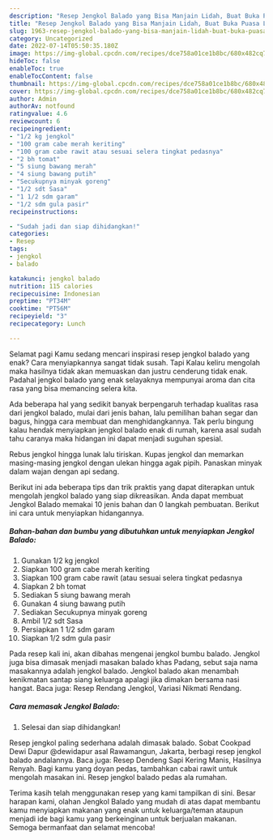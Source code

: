 ```yaml
---
description: "Resep Jengkol Balado yang Bisa Manjain Lidah, Buat Buka Puasa Lezat"
title: "Resep Jengkol Balado yang Bisa Manjain Lidah, Buat Buka Puasa Lezat"
slug: 1963-resep-jengkol-balado-yang-bisa-manjain-lidah-buat-buka-puasa-lezat
category: Uncategorized
date: 2022-07-14T05:50:35.180Z
image: https://img-global.cpcdn.com/recipes/dce758a01ce1b8bc/680x482cq70/jengkol-balado-foto-resep-utama.jpg
hideToc: false
enableToc: true
enableTocContent: false
thumbnail: https://img-global.cpcdn.com/recipes/dce758a01ce1b8bc/680x482cq70/jengkol-balado-foto-resep-utama.jpg
cover: https://img-global.cpcdn.com/recipes/dce758a01ce1b8bc/680x482cq70/jengkol-balado-foto-resep-utama.jpg
author: Admin
authorAv: notfound
ratingvalue: 4.6
reviewcount: 6
recipeingredient:
- "1/2 kg jengkol"
- "100 gram cabe merah keriting"
- "100 gram cabe rawit atau sesuai selera tingkat pedasnya"
- "2 bh tomat"
- "5 siung bawang merah"
- "4 siung bawang putih"
- "Secukupnya minyak goreng"
- "1/2 sdt Sasa"
- "1 1/2 sdm garam"
- "1/2 sdm gula pasir"
recipeinstructions:

- "Sudah jadi dan siap dihidangkan!"
categories:
- Resep
tags:
- jengkol
- balado

katakunci: jengkol balado 
nutrition: 115 calories
recipecuisine: Indonesian
preptime: "PT34M"
cooktime: "PT56M"
recipeyield: "3"
recipecategory: Lunch

---
```



Selamat pagi Kamu sedang mencari inspirasi resep jengkol balado yang enak? Cara menyiapkannya sangat tidak susah. Tapi Kalau keliru mengolah maka hasilnya tidak akan memuaskan dan justru cenderung tidak enak. Padahal jengkol balado yang enak selayaknya mempunyai aroma dan cita rasa yang bisa memancing selera kita.


Ada beberapa hal yang sedikit banyak berpengaruh terhadap kualitas rasa dari jengkol balado, mulai dari jenis bahan, lalu pemilihan bahan segar dan bagus, hingga cara membuat dan menghidangkannya. Tak perlu bingung kalau hendak menyiapkan jengkol balado enak di rumah, karena asal sudah tahu caranya maka hidangan ini dapat menjadi suguhan spesial.

Rebus jengkol hingga lunak lalu tiriskan. Kupas jengkol dan memarkan masing-masing jengkol dengan ulekan hingga agak pipih. Panaskan minyak dalam wajan dengan api sedang.


Berikut ini ada beberapa tips dan trik praktis yang dapat diterapkan untuk mengolah jengkol balado yang siap dikreasikan. Anda dapat membuat Jengkol Balado memakai 10 jenis bahan dan 0 langkah pembuatan. Berikut ini cara untuk menyiapkan hidangannya.

<!--inarticleads1-->

##### Bahan-bahan dan bumbu yang dibutuhkan untuk menyiapkan Jengkol Balado:

1. Gunakan 1/2 kg jengkol
1. Siapkan 100 gram cabe merah keriting
1. Siapkan 100 gram cabe rawit (atau sesuai selera tingkat pedasnya
1. Siapkan 2 bh tomat
1. Sediakan 5 siung bawang merah
1. Gunakan 4 siung bawang putih
1. Sediakan Secukupnya minyak goreng
1. Ambil 1/2 sdt Sasa
1. Persiapkan 1 1/2 sdm garam
1. Siapkan 1/2 sdm gula pasir


Pada resep kali ini, akan dibahas mengenai jengkol bumbu balado. Jengkol juga bisa dimasak menjadi masakan balado khas Padang, sebut saja nama masakannya adalah jengkol balado. Jengkol balado akan menambah kenikmatan santap siang keluarga apalagi jika dimakan bersama nasi hangat. Baca juga: Resep Rendang Jengkol, Variasi Nikmati Rendang. 

<!--inarticleads2-->

##### Cara memasak Jengkol Balado:


1. Selesai dan siap dihidangkan!

Resep jengkol paling sederhana adalah dimasak balado. Sobat Cookpad Dewi Dapur @dewidapur asal Rawamangun, Jakarta, berbagi resep jengkol balado andalannya. Baca juga: Resep Dendeng Sapi Kering Manis, Hasilnya Renyah. Bagi kamu yang doyan pedas, tambahkan cabai rawit untuk mengolah masakan ini. Resep jengkol balado pedas ala rumahan. 

Terima kasih telah menggunakan resep yang kami tampilkan di sini. Besar harapan kami, olahan Jengkol Balado yang mudah di atas dapat membantu kamu menyiapkan makanan yang enak untuk keluarga/teman ataupun menjadi ide bagi kamu yang berkeinginan untuk berjualan makanan. Semoga bermanfaat dan selamat mencoba!
